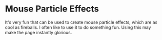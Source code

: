 # Mouse Particle Effects

It's very fun that can be used to create mouse particle effects, which are as cool as fireballs. 
I often like to use it to do something fun. Using this may make the page instantly glorious.

